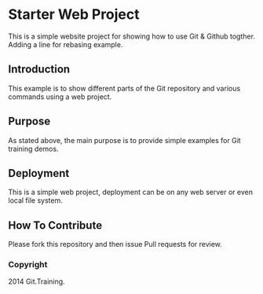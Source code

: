 # Starter Web Project

This is a simple website project for
showing how to use Git & Github togther.
Adding a line for rebasing example.

## Introduction

This example is to show different parts
of the Git repository and various commands
using a web project.

## Purpose

As stated above, the main purpose is to
provide simple examples for Git training
demos.

## Deployment

This is a simple web project, deployment
can be on any web server or even local
file system.

## How To Contribute

Please fork this repository and then issue Pull requests for review.

### Copyright

2014 Git.Training.